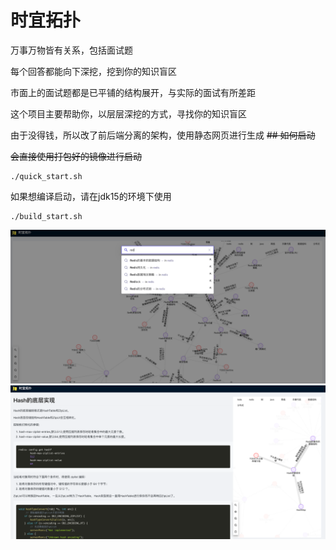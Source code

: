 # 时宜拓扑

万事万物皆有关系，包括面试题

每个回答都能向下深挖，挖到你的知识盲区

市面上的面试题都是已平铺的结构展开，与实际的面试有所差距

这个项目主要帮助你，以层层深挖的方式，寻找你的知识盲区

由于没得钱，所以改了前后端分离的架构，使用静态网页进行生成
~~## 如何启动~~

~~会直接使用打包好的镜像进行启动~~

~~~
./quick_start.sh
~~~

如果想编译启动，请在jdk15的环境下使用

```shell
./build_start.sh
```

![image-20210926150734303](img/img.png)
![image-20210926150734303](img/img_1.png)